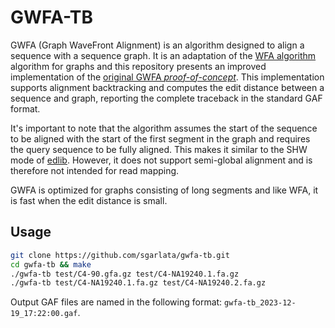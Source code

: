 # GWFA-TB

GWFA (Graph WaveFront Alignment) is an algorithm designed to align a sequence with a sequence graph. It is an adaptation of the [WFA algorithm][wfa] algorithm for graphs and this repository presents an improved implementation of the [original GWFA *proof-of-concept*][gwfa]. This implementation supports alignment backtracking and computes the edit distance between a sequence and graph, reporting the complete traceback in the standard GAF format.

It's important to note that the algorithm assumes the start of the sequence to be aligned with the start of the first segment in the graph and requires the query sequence to be fully aligned. This makes it similar to the SHW mode of [edlib][edlib]. However, it does not support semi-global alignment and is therefore not intended for read mapping.

GWFA is optimized for graphs consisting of long segments and like WFA, it is fast when the edit distance is small.

## Usage

```sh
git clone https://github.com/sgarlata/gwfa-tb.git
cd gwfa-tb && make
./gwfa-tb test/C4-90.gfa.gz test/C4-NA19240.1.fa.gz
./gwfa-tb test/C4-NA19240.1.fa.gz test/C4-NA19240.2.fa.gz
```

Output GAF files are named in the following format:
`gwfa-tb_2023-12-19_17:22:00.gaf`.

[gwfa]: https://github.com/lh3/gwfa
[wfa]: https://github.com/smarco/WFA
[edlib]: https://github.com/Martinsos/edlib

